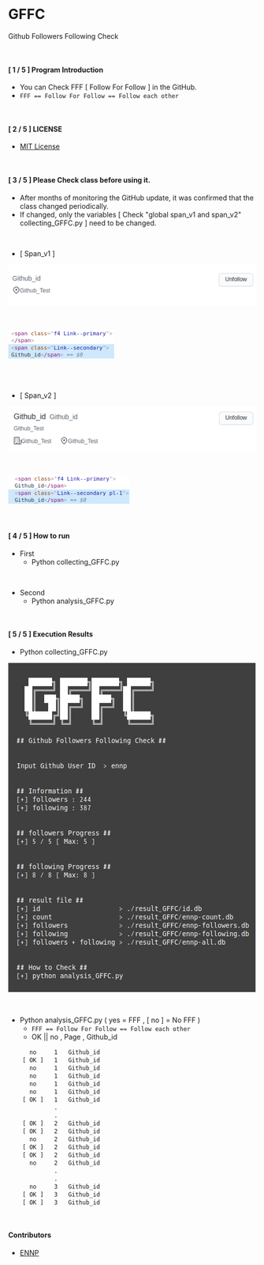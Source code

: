 <br>

# GFFC
Github Followers Following Check

<br>

#### [ 1 / 5 ] Program Introduction
- You can Check FFF [ Follow For Follow ] in the GitHub.
- `FFF == Follow For Follow == Follow each other`

<br>

#### [ 2 / 5 ] LICENSE
- [MIT License](https://github.com/ENNP/GFFC/blob/main/LICENSE)

<br>

#### [ 3 / 5 ] Please Check class before using it.
- After months of monitoring the GitHub update, it was confirmed that the class changed periodically.
- If changed, only the variables [ Check "global span_v1 and span_v2" collecting_GFFC.py ] need to be changed.

<br>

- [ Span_v1 ]

![](https://github.com/ENNP/GFFC/blob/main/img/3.png)

<br>

![](https://github.com/ENNP/GFFC/blob/main/img/4.png)

<br><br>

- [ Span_v2 ]

![](https://github.com/ENNP/GFFC/blob/main/img/1.png)

<br>

![](https://github.com/ENNP/GFFC/blob/main/img/2.png)

<br>



#### [ 4 / 5 ] How to run
- First
  - Python collecting_GFFC.py

<br>

- Second
  - Python analysis_GFFC.py

<br>

#### [ 5 / 5 ] Execution Results
- Python collecting_GFFC.py

![](https://github.com/ENNP/GFFC/blob/main/img/6.png)

<br>

- Python analysis_GFFC.py ( yes = FFF , [ no ] = No FFF )
  - `FFF == Follow For Follow == Follow each other`
  - OK || no , Page , Github_id
```
      no     1   Github_id
    [ OK ]   1   Github_id
      no     1   Github_id
      no     1   Github_id
      no     1   Github_id
      no     1   Github_id
    [ OK ]   1   Github_id
             .
             .
    [ OK ]   2   Github_id
    [ OK ]   2   Github_id
      no     2   Github_id
    [ OK ]   2   Github_id
    [ OK ]   2   Github_id
      no     2   Github_id
             .
             .
      no     3   Github_id
    [ OK ]   3   Github_id
    [ OK ]   3   Github_id
```

<br> 

#### Contributors
- [ENNP](https://github.com/ENNP)

<br>
